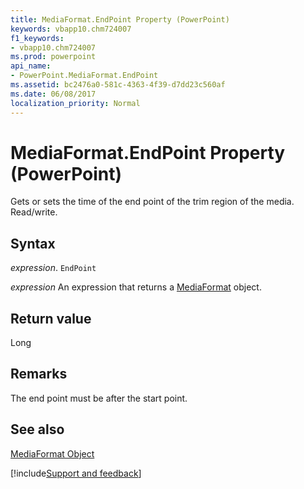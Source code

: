 ```yaml
---
title: MediaFormat.EndPoint Property (PowerPoint)
keywords: vbapp10.chm724007
f1_keywords:
- vbapp10.chm724007
ms.prod: powerpoint
api_name:
- PowerPoint.MediaFormat.EndPoint
ms.assetid: bc2476a0-581c-4363-4f39-d7dd23c560af
ms.date: 06/08/2017
localization_priority: Normal
---
```



# MediaFormat.EndPoint Property (PowerPoint)

Gets or sets the time of the end point of the trim region of the media. Read/write.


## Syntax

 _expression_. `EndPoint`

 _expression_ An expression that returns a [MediaFormat](./PowerPoint.MediaFormat.md) object.


## Return value

Long


## Remarks

The end point must be after the start point.


## See also


[MediaFormat Object](PowerPoint.MediaFormat.md)

[!include[Support and feedback](~/includes/feedback-boilerplate.md)]